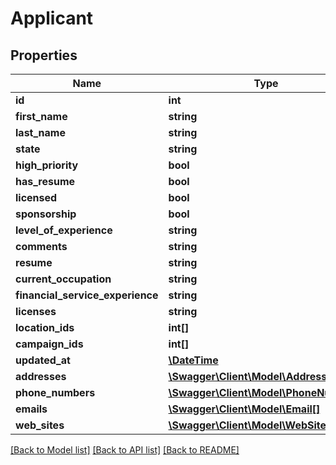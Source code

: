 # Applicant

## Properties
Name | Type | Description | Notes
------------ | ------------- | ------------- | -------------
**id** | **int** |  | [optional] 
**first_name** | **string** |  | [optional] 
**last_name** | **string** |  | [optional] 
**state** | **string** |  | [optional] 
**high_priority** | **bool** |  | [optional] 
**has_resume** | **bool** |  | [optional] 
**licensed** | **bool** |  | [optional] 
**sponsorship** | **bool** |  | [optional] 
**level_of_experience** | **string** |  | [optional] 
**comments** | **string** |  | [optional] 
**resume** | **string** |  | [optional] 
**current_occupation** | **string** |  | [optional] 
**financial_service_experience** | **string** |  | [optional] 
**licenses** | **string** |  | [optional] 
**location_ids** | **int[]** |  | [optional] 
**campaign_ids** | **int[]** |  | [optional] 
**updated_at** | [**\DateTime**](\DateTime.md) |  | [optional] 
**addresses** | [**\Swagger\Client\Model\Address[]**](Address.md) |  | [optional] 
**phone_numbers** | [**\Swagger\Client\Model\PhoneNumber[]**](PhoneNumber.md) |  | [optional] 
**emails** | [**\Swagger\Client\Model\Email[]**](Email.md) |  | [optional] 
**web_sites** | [**\Swagger\Client\Model\WebSite[]**](WebSite.md) |  | [optional] 

[[Back to Model list]](../README.md#documentation-for-models) [[Back to API list]](../README.md#documentation-for-api-endpoints) [[Back to README]](../README.md)


